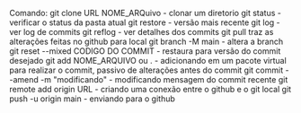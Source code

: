 Comando: 
git clone URL NOME_ARQuivo - clonar um diretorio
git status - verificar o status da pasta atual
git restore - versão mais recente
git log - ver log de commits
git reflog - ver detalhes dos commits
git pull traz as alterações feitas no github para local
git branch -M main - altera a branch
git reset --mixed CODIGO DO COMMIT - restaura para versão do commit desejado
git add NOME_ARQUIVO ou . - adicionando em um pacote virtual para realizar o commit, passivo de alterações antes do commit
git commit --amend -m "modificando" - modificando mensagem do commit recente
git remote add origin URL - criando uma conexão entre o github e o git local
git push -u origin main - enviando para o github
